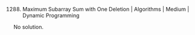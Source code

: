 1288. Maximum Subarray Sum with One Deletion | Algorithms | Medium | Dynamic Programming

No solution.
